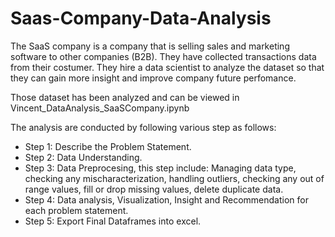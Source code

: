 # Saas-Company-Data-Analysis

The SaaS company is a company that is selling sales and marketing software to other companies (B2B). They have collected transactions data from their costumer. They hire a data scientist to analyze the dataset so that they can gain more insight and improve company future perfomance.

Those dataset has been analyzed and can be viewed in Vincent_DataAnalysis_SaaSCompany.ipynb

The analysis are conducted by following various step as follows:
- Step 1: Describe the Problem Statement.
- Step 2: Data Understanding.
- Step 3: Data Preprocesing, this step include: Managing data type, checking any mischaracterization, handling outliers, checking any out of range values, fill or drop missing values, delete duplicate data.
- Step 4: Data analysis, Visualization, Insight and Recommendation for each problem statement.
- Step 5: Export Final Dataframes into excel.
